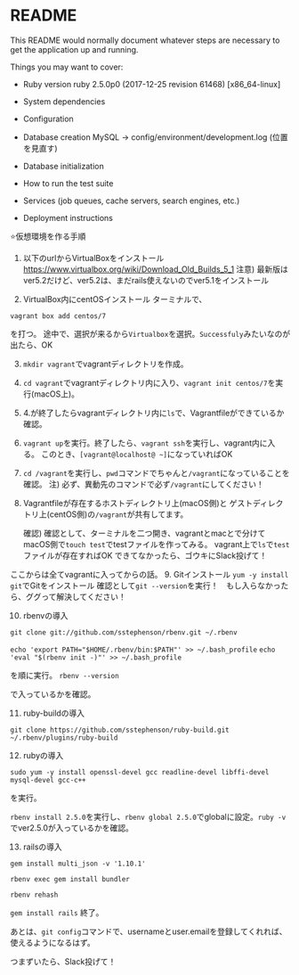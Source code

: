 # README

This README would normally document whatever steps are necessary to get the
application up and running.

Things you may want to cover:

* Ruby version
ruby 2.5.0p0 (2017-12-25 revision 61468) [x86_64-linux]

* System dependencies

* Configuration

* Database creation
MySQL -> config/environment/development.log (位置を見直す)

* Database initialization

* How to run the test suite

* Services (job queues, cache servers, search engines, etc.)

* Deployment instructions

⭐️仮想環境を作る手順

1. 以下のurlからVirtualBoxをインストール
https://www.virtualbox.org/wiki/Download_Old_Builds_5_1
注意) 最新版はver5.2だけど、ver5.2は、まだrails使えないのでver5.1をインストール

2. VirtualBox内にcentOSインストール
ターミナルで、

``
vagrant box add centos/7
``

を打つ。
途中で、選択が来るから`Virtualbox`を選択。`Successfuly`みたいなのが出たら、OK

3. `mkdir vagrant`でvagrantディレクトリを作成。

4. `cd vagrant`でvagrantディレクトリ内に入り、`vagrant init centos/7`を実行(macOS上)。

5. 4.が終了したらvagrantディレクトリ内に`ls`で、Vagrantfileができているか確認。

6. `vagrant up`を実行。終了したら、`vagrant ssh`を実行し、vagrant内に入る。
   このとき、`[vagrant@localhost@ ~]`になっていればOK

7. `cd /vagrant`を実行し、`pwd`コマンドでちゃんと`/vagrant`になっていることを確認。
注) 必ず、異動先のコマンドで必ず`/vagrant`にしてください！

8. Vagrantfileが存在するホストディレクトリ上(macOS側)と
   ゲストディレクトリ上(centOS側)の`/vagrant`が共有してます。

   確認) 確認として、ターミナルを二つ開き、vagrantとmacとで分けてmacOS側で`touch test`でtestファイルを作ってみる。
      vagrant上で`ls`で`test`ファイルが存在すればOK
      できてなかったら、ゴウキにSlack投げて！

ここからは全てvagrantに入ってからの話。
9. Gitインストール
  `yum -y install git`でGitをインストール
   確認として`git --version`を実行！　もし入らなかったら、ググって解決してください！

10. rbenvの導入

  ``
  git clone git://github.com/sstephenson/rbenv.git ~/.rbenv
  ``

  ``
  echo 'export PATH="$HOME/.rbenv/bin:$PATH"' >> ~/.bash_profile
  ``
  ``
  echo 'eval "$(rbenv init -)"' >> ~/.bash_profile
  ``

  を順に実行。
  ``
  rbenv --version
  ``

  で入っているかを確認。

11. ruby-buildの導入

  ``
  git clone https://github.com/sstephenson/ruby-build.git ~/.rbenv/plugins/ruby-build
  ``

12. rubyの導入

  ``
  sudo yum -y install openssl-devel gcc readline-devel libffi-devel mysql-devel gcc-c++
  ``

  を実行。

  `rbenv install 2.5.0`を実行し、`rbenv global 2.5.0`でglobalに設定。`ruby -v`でver2.5.0が入っているかを確認。

13. railsの導入

  ``
  gem install multi_json -v '1.10.1'
  ``

  ``
  rbenv exec gem install bundler
  ``

  ``
  rbenv rehash
  ``

  ``
  gem install rails
  ``
  終了。

  あとは、`git config`コマンドで、usernameとuser.emailを登録してくれれば、使えるようになるはず。

  つまずいたら、Slack投げて！

